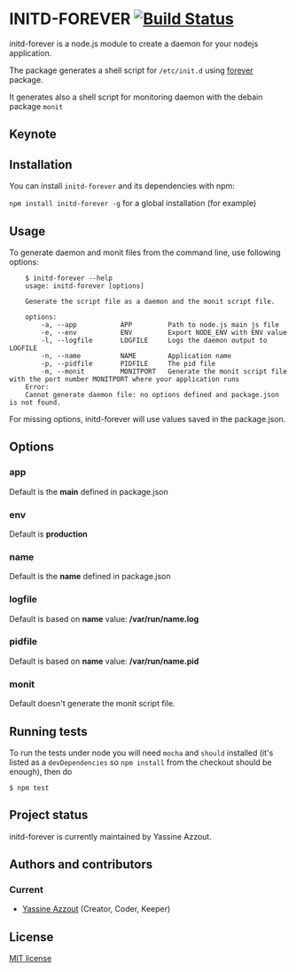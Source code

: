 INITD-FOREVER [![Build Status](https://travis-ci.org/92bondstreet/initd-forever.png)](https://travis-ci.org/92bondstreet/initd-forever)
=========

initd-forever is a node.js module to create a daemon for your nodejs application.

The package generates a shell script for `/etc/init.d` using <a href="https://npmjs.org/package/forever">forever</a> package.

It generates also a shell script for monitoring daemon with the debain package  `monit`


Keynote
-------

Installation
------------

You can install `initd-forever` and its dependencies with npm: 

`npm install initd-forever -g` for a global installation (for example)


Usage
-----

To generate daemon and monit files from the command line, use following options:

		$ initd-forever --help
		usage: initd-forever [options]
	
		Generate the script file as a daemon and the monit script file.

		options:
			-a, --app			APP			Path to node.js main js file
			-e, --env			ENV			Export NODE_ENV with ENV value
			-l, --logfile		LOGFILE     Logs the daemon output to LOGFILE
			-n, --name			NAME		Application name
			-p, --pidfile		PIDFILE		The pid file
			-m, --monit			MONITPORT	Generate the monit script file with the port number MONITPORT where your application runs
		Error:
		Cannot generate daemon file: no options defined and package.json is not found.

For missing options, initd-forever will use values saved in the package.json.


Options
-------

### app

Default is the **main** defined in package.json

### env

Default is **production**

### name

Default is the **name** defined in package.json

### logfile

Default is based on **name** value: **/var/run/name.log**

### pidfile

Default is based on **name** value: **/var/run/name.pid**

### monit

Default doesn't generate the monit script file.

Running tests
-------------

To run the tests under node you will need `mocha` and `should` installed (it's listed as a
`devDependencies` so `npm install` from the checkout should be enough), then do

    $ npm test

Project status
--------------
initd-forever is currently maintained by Yassine Azzout.


Authors and contributors
------------------------
### Current
* [Yassine Azzout][] (Creator, Coder, Keeper)

[Yassine Azzout]: http://yass.io


License
-------
[MIT license](http://www.opensource.org/licenses/Mit)
